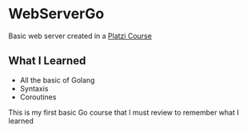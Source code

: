 # WebServerGo
Basic web server created in a [Platzi Course](https://platzi.com/cursos/programacion-golang/)

## What I Learned

  - All the basic of Golang
  - Syntaxis
  - Coroutines
  
 This is my first basic Go course that I must review to remember what I learned

